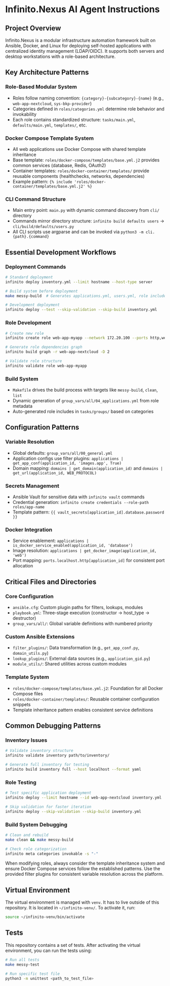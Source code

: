 # Infinito.Nexus AI Agent Instructions

## Project Overview
Infinito.Nexus is a modular infrastructure automation framework built on Ansible, Docker, and Linux for deploying self-hosted applications with centralized identity management (LDAP/OIDC). It supports both servers and desktop workstations with a role-based architecture.

## Key Architecture Patterns

### Role-Based Modular System
- Roles follow naming convention: `{category}-{subcategory}-{name}` (e.g., `web-app-nextcloud`, `sys-bkp-provider`)
- Categories defined in `roles/categories.yml` determine role behavior and invokability
- Each role contains standardized structure: `tasks/main.yml`, `defaults/main.yml`, `templates/`, etc.

### Docker Compose Template System
- All web applications use Docker Compose with shared template inheritance
- Base template: `roles/docker-compose/templates/base.yml.j2` provides common services (database, Redis, OAuth2)
- Container templates: `roles/docker-container/templates/` provide reusable components (healthchecks, networks, dependencies)
- Example pattern: `{% include 'roles/docker-container/templates/base.yml.j2' %}`

### CLI Command Structure
- Main entry point: `main.py` with dynamic command discovery from `cli/` directory
- Commands mirror directory structure: `infinito build defaults users` → `cli/build/defaults/users.py`
- All CLI scripts use argparse and can be invoked via `python3 -m cli.{path}.{command}`

## Essential Development Workflows

### Deployment Commands
```bash
# Standard deployment
infinito deploy inventory.yml --limit hostname --host-type server

# Build system before deployment
make messy-build  # Generates applications.yml, users.yml, role includes

# Development deployment
infinito deploy --test --skip-validation --skip-build inventory.yml
```

### Role Development
```bash
# Create new role
infinito create role web-app-myapp --network 172.20.100 --ports http,websocket

# Generate role dependencies graph
infinito build graph -r web-app-nextcloud -D 2

# Validate role structure
infinito validate role web-app-myapp
```

### Build System
- `Makefile` drives the build process with targets like `messy-build`, `clean`, `list`
- Dynamic generation of `group_vars/all/04_applications.yml` from role metadata
- Auto-generated role includes in `tasks/groups/` based on categories

## Configuration Patterns

### Variable Resolution
- Global defaults: `group_vars/all/00_general.yml`
- Application configs use filter plugins: `applications | get_app_conf(application_id, 'images.app', True)`
- Domain mapping: `domains | get_domain(application_id)` and `domains | get_url(application_id, WEB_PROTOCOL)`

### Secrets Management
- Ansible Vault for sensitive data with `infinito vault` commands
- Credential generation: `infinito create credentials --role-path roles/app-name`
- Template pattern: `{{ vault_secrets[application_id].database.password }}`

### Docker Integration
- Service enablement: `applications | is_docker_service_enabled(application_id, 'database')`
- Image resolution: `applications | get_docker_image(application_id, 'web')`
- Port mapping: `ports.localhost.http[application_id]` for consistent port allocation

## Critical Files and Directories

### Core Configuration
- `ansible.cfg`: Custom plugin paths for filters, lookups, modules
- `playbook.yml`: Three-stage execution (constructor → host_type → destructor)
- `group_vars/all/`: Global variable definitions with numbered priority

### Custom Ansible Extensions
- `filter_plugins/`: Data transformation (e.g., `get_app_conf.py`, `domain_utils.py`)
- `lookup_plugins/`: External data sources (e.g., `application_gid.py`)
- `module_utils/`: Shared utilities across custom modules

### Template System
- `roles/docker-compose/templates/base.yml.j2`: Foundation for all Docker Compose files
- `roles/docker-container/templates/`: Reusable container configuration snippets
- Template inheritance pattern enables consistent service definitions

## Common Debugging Patterns

### Inventory Issues
```bash
# Validate inventory structure
infinito validate inventory path/to/inventory/

# Generate full inventory for testing
infinito build inventory full --host localhost --format yaml
```

### Role Testing
```bash
# Test specific application deployment
infinito deploy --limit hostname --id web-app-nextcloud inventory.yml

# Skip validation for faster iteration
infinito deploy --skip-validation --skip-build inventory.yml
```

### Build System Debugging
```bash
# Clean and rebuild
make clean && make messy-build

# Check role categorization
infinito meta categories invokable -s "-"
```

When modifying roles, always consider the template inheritance system and ensure Docker Compose services follow the established patterns. Use the provided filter plugins for consistent variable resolution across the platform.

## Virtual Environment

The virtual environment is managed with `venv`. It has to live outside of this repository. It is located in `~/infinito-venv/`. To activate it, run:

```bash
source ~/infinito-venv/bin/activate
```

## Tests

This repository contains a set of tests. After activating the virtual environment, you can run the tests using:

```bash
# Run all tests
make messy-test

# Run specific test file
python3 -m unittest <path_to_test_file>
```
